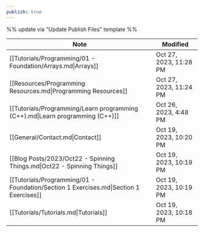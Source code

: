 ```yaml
---
publish: true
---
```

%% update via "Update Publish Files" template %% 

| Note                                                                                  | Modified               |
| ------------------------------------------------------------------------------------- | ---------------------- |
| [[Tutorials/Programming/01 - Foundation/Arrays.md\|Arrays]]                           | Oct 27, 2023, 11:28 PM |
| [[Resources/Programming Resources.md\|Programming Resources]]                         | Oct 27, 2023, 11:24 PM |
| [[Tutorials/Programming/Learn programming (C++).md\|Learn programming (C++)]]         | Oct 26, 2023, 4:48 PM  |
| [[General/Contact.md\|Contact]]                                                       | Oct 19, 2023, 10:20 PM |
| [[Blog Posts/2023/Oct22 - Spinning Things.md\|Oct22 - Spinning Things]]               | Oct 19, 2023, 10:19 PM |
| [[Tutorials/Programming/01 - Foundation/Section 1 Exercises.md\|Section 1 Exercises]] | Oct 19, 2023, 10:19 PM |
| [[Tutorials/Tutorials.md\|Tutorials]]                                                 | Oct 19, 2023, 10:18 PM |
